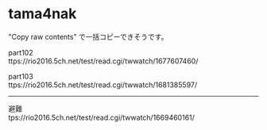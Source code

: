 # tama4nak

"Copy raw contents" で一括コピーできそうです。


part102     
ttps://rio2016.5ch.net/test/read.cgi/twwatch/1677607460/

part103     
ttps://rio2016.5ch.net/test/read.cgi/twwatch/1681385597/


---

避難   
tps://rio2016.5ch.net/test/read.cgi/twwatch/1669460161/
